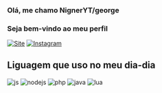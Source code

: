 ### Olá, me chamo NignerYT/george
### Seja bem-vindo ao meu perfil

[![Site](https://img.shields.io/website?label=anonimygs.com&style=for-the-badge&url=https://anonimygs.com/)](https://anonimygs.com)
[![Instagram](https://img.shields.io/badge/Instagram-E4405F?style=for-the-badge&logo=instagram&logoColor=white)](https://instagram.com/georgehenrique433)

## Liguagem que uso no meu dia-dia

<div style="display: inline_block">
  <img align="center" alt="js" src="https://img.shields.io/badge/JavaScript-F7DF1E?style=for-the-badge&logo=javascript&logoColor=black" />
  <img align="center" alt="nodejs" src="https://img.shields.io/badge/Node.js-43853D?style=for-the-badge&logo=node.js&logoColor=white" />
  <img align="center" alt="php" src="https://img.shields.io/badge/PHP-777BB4?style=for-the-badge&logo=php&logoColor=white" />
  <img align="center" alt="java" src="https://img.shields.io/badge/Java-ED8B00?style=for-the-badge&logo=openjdk&logoColor=white" />
  <img align="center" alt="lua" src="https://img.shields.io/badge/Lua-2C2D72?style=for-the-badge&logo=lua&logoColor=white" />
</div><br/>
